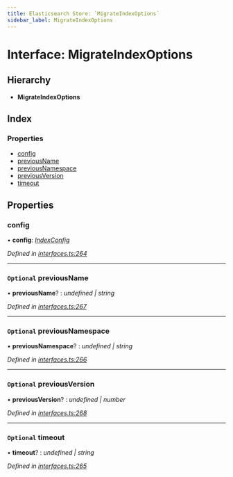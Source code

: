 ```yaml
---
title: Elasticsearch Store: `MigrateIndexOptions`
sidebar_label: MigrateIndexOptions
---
```


# Interface: MigrateIndexOptions

## Hierarchy

* **MigrateIndexOptions**

## Index

### Properties

* [config](migrateindexoptions.md#config)
* [previousName](migrateindexoptions.md#optional-previousname)
* [previousNamespace](migrateindexoptions.md#optional-previousnamespace)
* [previousVersion](migrateindexoptions.md#optional-previousversion)
* [timeout](migrateindexoptions.md#optional-timeout)

## Properties

###  config

• **config**: *[IndexConfig](indexconfig.md)*

*Defined in [interfaces.ts:264](https://github.com/terascope/teraslice/blob/d8feecc03/packages/elasticsearch-store/src/interfaces.ts#L264)*

___

### `Optional` previousName

• **previousName**? : *undefined | string*

*Defined in [interfaces.ts:267](https://github.com/terascope/teraslice/blob/d8feecc03/packages/elasticsearch-store/src/interfaces.ts#L267)*

___

### `Optional` previousNamespace

• **previousNamespace**? : *undefined | string*

*Defined in [interfaces.ts:266](https://github.com/terascope/teraslice/blob/d8feecc03/packages/elasticsearch-store/src/interfaces.ts#L266)*

___

### `Optional` previousVersion

• **previousVersion**? : *undefined | number*

*Defined in [interfaces.ts:268](https://github.com/terascope/teraslice/blob/d8feecc03/packages/elasticsearch-store/src/interfaces.ts#L268)*

___

### `Optional` timeout

• **timeout**? : *undefined | string*

*Defined in [interfaces.ts:265](https://github.com/terascope/teraslice/blob/d8feecc03/packages/elasticsearch-store/src/interfaces.ts#L265)*

